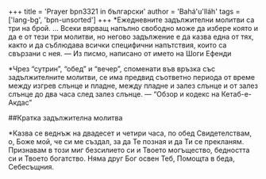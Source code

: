 +++
title = 'Prayer bpn3321 in български'
author = 'Bahá'u'lláh'
tags = ['lang-bg', 'bpn-unsorted']
+++
*Ежедневните задължителни молитви са три на брой. ... Всеки вярващ напълно свободно може да избере която и да е от тези три молитви, но негово задължение е да казва една от тях, както и да съблюдава всички специфични напътствия, които са свързани с нея. — Из писмо, написано от името на Шоги Ефенди

*Чрез “сутрин”, “обед” и “вечер”, споменати във връзка със задължителните молитви, се има предвид съответно периода от време между изгрев слънце и пладне, между пладне и залез слънце и от залез слънце до два часа след залез слънце. — “Обзор и кодекс на Кетаб-е-Акдас”

##Кратка задължителна молитва

*Казва се веднъж на двадесет и четири часа, по обед
Свидетелствам, о, Боже мой, че си ме създал, за да Те позная и да Ти се прекланям. Признавам в този миг безсилието си и Твоето могъщество, бедността си и Твоето богатство.
Няма друг Бог освен Теб, Помощта в беда, Себесъщния.
